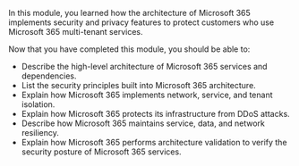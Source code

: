 In this module, you learned how the architecture of Microsoft 365 implements security and privacy features to protect customers who use Microsoft 365 multi-tenant services.

Now that you have completed this module, you should be able to:

- Describe the high-level architecture of Microsoft 365 services and dependencies.
- List the security principles built into Microsoft 365 architecture.
- Explain how Microsoft 365 implements network, service, and tenant isolation.
- Explain how Microsoft 365 protects its infrastructure from DDoS attacks.
- Describe how Microsoft 365 maintains service, data, and network resiliency.
- Explain how Microsoft 365 performs architecture validation to verify the security posture of Microsoft 365 services.
